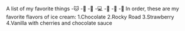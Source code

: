 A list of my favorite things
-🐱
-🐶
-👶
-💻
-🥘
-📔
-🥾
In order, these are my favorite flavors of ice cream:
1.Chocolate
2.Rocky Road
3.Strawberry
4.Vanilla with cherries and chocolate sauce
